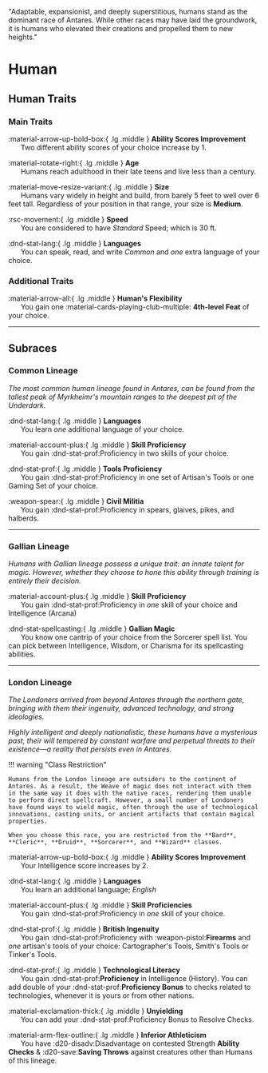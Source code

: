 <p style="text-align: center;">

"Adaptable, expansionist, and deeply superstitious, humans stand as the dominant race of Antares. While other races may have laid the groundwork, it is humans who elevated their creations and propelled them to new heights."

</p>

# Human

## Human Traits

### Main Traits

:material-arrow-up-bold-box:{ .lg .middle } **Ability Scores Improvement**  
&ensp;&ensp;&ensp; Two different ability scores of your choice increase by 1.

:material-rotate-right:{ .lg .middle } **Age**  
&ensp;&ensp;&ensp; Humans reach adulthood in their late teens and live less than a century.

:material-move-resize-variant:{ .lg .middle } **Size**  
&ensp;&ensp;&ensp; Humans vary widely in height and build, from barely 5 feet to well over 6 feet tall. Regardless of your position in that range, your size is **Medium**.

:rsc-movement:{ .lg .middle } **Speed**  
&ensp;&ensp;&ensp; You are considered to have *Standard* Speed; which is 30 ft.

:dnd-stat-lang:{ .lg .middle } **Languages**  
&ensp;&ensp;&ensp; You can speak, read, and write *Common* and *one* extra language of your choice.

### Additional Traits

:material-arrow-all:{ .lg .middle } **Human's Flexibility**  
&ensp;&ensp;&ensp; You gain one :material-cards-playing-club-multiple: **4th-level Feat** of your choice. 

---

## Subraces

### Common Lineage

*The most common human lineage found in Antares, can be found from the tallest peak of Myrkheimr's mountain ranges to the deepest pit of the Underdark.*

:dnd-stat-lang:{ .lg .middle } **Languages**  
&ensp;&ensp;&ensp; You learn *one* additional language of your choice.

:material-account-plus:{ .lg .middle } **Skill Proficiency**  
&ensp;&ensp;&ensp; You gain :dnd-stat-prof:Proficiency in two skills of your choice.

:dnd-stat-prof:{ .lg .middle } **Tools Proficiency**  
&ensp;&ensp;&ensp; You gain :dnd-stat-prof:Proficiency in one set of Artisan's Tools or one Gaming Set of your choice.

:weapon-spear:{ .lg .middle } **Civil Militia**  
&ensp;&ensp;&ensp; You gain :dnd-stat-prof:Proficiency in spears, glaives, pikes, and halberds.

---

### Gallian Lineage

*Humans with Gallian lineage possess a unique trait: an innate talent for magic. However, whether they choose to hone this ability through training is entirely their decision.*

:material-account-plus:{ .lg .middle } **Skill Proficiency**  
&ensp;&ensp;&ensp; You gain :dnd-stat-prof:Proficiency in *one* skill of your choice and Intelligence (Arcana)

:dnd-stat-spellcasting:{ .lg .middle } **Gallian Magic**  
&ensp;&ensp;&ensp; You know one cantrip of your choice from the Sorcerer spell list. You can pick between Intelligence, Wisdom, or Charisma for its spellcasting abilities.

---

### London Lineage

*The Londoners arrived from beyond Antares through the northern gate, bringing with them their ingenuity, advanced technology, and strong ideologies.*

*Highly intelligent and deeply nationalistic, these humans have a mysterious past, their will tempered by constant warfare and perpetual threats to their existence—a reality that persists even in Antares.*

!!! warning "Class Restriction"

    Humans from the London lineage are outsiders to the continent of Antares. As a result, the Weave of magic does not interact with them in the same way it does with the native races, rendering them unable to perform direct spellcraft. However, a small number of Londoners have found ways to wield magic, often through the use of technological innovations, casting units, or ancient artifacts that contain magical properties.

    When you choose this race, you are restricted from the **Bard**, **Cleric**, **Druid**, **Sorcerer**, and **Wizard** classes.

:material-arrow-up-bold-box:{ .lg .middle } **Ability Scores Improvement**   
&ensp;&ensp;&ensp; Your Intelligence score increases by 2. 

:dnd-stat-lang:{ .lg .middle } **Languages**  
&ensp;&ensp;&ensp; You learn an additional language; *English*

:material-account-plus:{ .lg .middle } **Skill Proficiencies**  
&ensp;&ensp;&ensp; You gain :dnd-stat-prof:Proficiency in *one* skill of your choice.

:dnd-stat-prof:{ .lg .middle } **British Ingenuity**  
&ensp;&ensp;&ensp; You gain :dnd-stat-prof:Proficiency with :weapon-pistol:**Firearms** and *one* artisan's tools of your choice: Cartographer's Tools, Smith's Tools or Tinker's Tools.

:dnd-stat-prof:{ .lg .middle } **Technological Literacy**  
&ensp;&ensp;&ensp; You gain :dnd-stat-prof:**Proficiency** in Intelligence (History). You can add double of your :dnd-stat-prof:**Proficiency Bonus** to checks related to technologies, whenever it is yours or from other nations.

:material-exclamation-thick:{ .lg .middle } **Unyielding**  
&ensp;&ensp;&ensp; You can add your :dnd-stat-prof:Proficiency Bonus to Resolve Checks.

:material-arm-flex-outline:{ .lg .middle } **Inferior Athleticism**  
&ensp;&ensp;&ensp; You have :d20-disadv:Disadvantage on contested Strength **Ability Checks** & :d20-save:**Saving Throws** against creatures other than Humans of this lineage.
